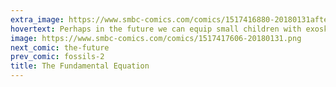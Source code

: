 ```yaml
---
extra_image: https://www.smbc-comics.com/comics/1517416880-20180131after (1).png
hovertext: Perhaps in the future we can equip small children with exoskeletons so that they will start cleaning their rooms.
image: https://www.smbc-comics.com/comics/1517417606-20180131.png
next_comic: the-future
prev_comic: fossils-2
title: The Fundamental Equation
---
```


